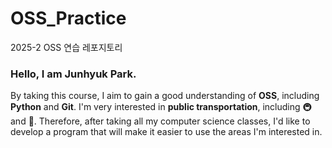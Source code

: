 # OSS_Practice
2025-2 OSS 연습 레포지토리

### Hello, I am Junhyuk Park.
By taking this course, I aim to gain a good understanding of **OSS**, including **Python** and **Git**.
I'm very interested in **public transportation**, including :metro: and :bus:.
Therefore, after taking all my computer science classes, I'd like to develop a program that will make it easier to use the areas I'm interested in.
